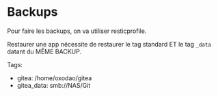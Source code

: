 # Backups

Pour faire les backups, on va utiliser resticprofile.

Restaurer une app nécessite de restaurer le tag standard ET le tag `_data` datant du MÊME BACKUP.

Tags:
- gitea: /home/oxodao/gitea
- gitea_data: smb://NAS/Git